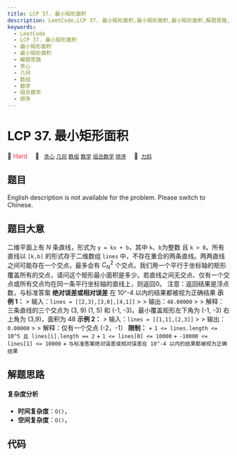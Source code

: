```yaml
---
title: LCP 37. 最小矩形面积
description: LeetCode,LCP 37. 最小矩形面积,最小矩形面积,最小矩形面积,解题思路,贪心,几何,数组,数学,组合数学,排序
keywords:
  - LeetCode
  - LCP 37. 最小矩形面积
  - 最小矩形面积
  - 最小矩形面积
  - 解题思路
  - 贪心
  - 几何
  - 数组
  - 数学
  - 组合数学
  - 排序
---
```


# LCP 37. 最小矩形面积

🔴 <font color=#ff334b>Hard</font>&emsp; 🔖&ensp; [`贪心`](/tag/greedy.md) [`几何`](/tag/geometry.md) [`数组`](/tag/array.md) [`数学`](/tag/math.md) [`组合数学`](/tag/combinatorics.md) [`排序`](/tag/sorting.md)&emsp; 🔗&ensp;[`力扣`](https://leetcode.cn/problems/zui-xiao-ju-xing-mian-ji)

## 题目

English description is not available for the problem. Please switch to
Chinese.


## 题目大意

二维平面上有 $N$ 条直线，形式为 `y = kx + b`，其中 `k`、`b`为整数 且 `k > 0`。所有直线以 `[k,b]`
的形式存于二维数组 `lines` 中，不存在重合的两条直线。两两直线之间可能存在一个交点，最多会有 $C_N^2$
个交点。我们用一个平行于坐标轴的矩形覆盖所有的交点，请问这个矩形最小面积是多少。若直线之间无交点、仅有一个交点或所有交点均在同一条平行坐标轴的直线上，则返回0。
注意：返回结果是浮点数，与标准答案 **绝对误差或相对误差** 在 10^-4 以内的结果都被视为正确结果 **示例 1：** > 输入：`lines =
[[2,3],[3,0],[4,1]]` > > 输出：`48.00000` > > 解释：三条直线的三个交点为 (3, 9) (1, 5) 和 (-1,
-3)。最小覆盖矩形左下角为 (-1, -3) 右上角为 (3,9)，面积为 48 **示例 2：** > 输入：`lines =
[[1,1],[2,3]]` > > 输出：`0.00000` > > 解释：仅有一个交点 (-2，-1） **限制：** \+ `1 <=
lines.length <= 10^5 且 lines[i].length == 2` \+ `1 <= lines[0] <= 10000` \+
`-10000 <= lines[1] <= 10000` \+ `与标准答案绝对误差或相对误差在 10^-4 以内的结果都被视为正确结果`


## 解题思路

#### 复杂度分析

- **时间复杂度**：`O()`，
- **空间复杂度**：`O()`，

## 代码

```javascript

```
